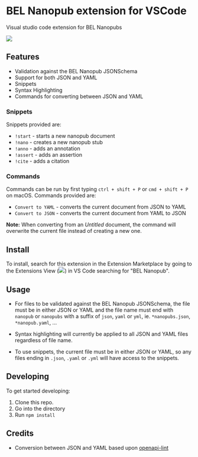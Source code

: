 # BEL Nanopub extension for VSCode
Visual studio code extension for BEL Nanopubs

![](demo.gif)

## Features

* Validation against the BEL Nanopub JSONSchema
* Support for both JSON and YAML
* Snippets
* Syntax Highlighting
* Commands for converting between JSON and YAML

### Snippets

Snippets provided are:
* `!start`  - starts a new nanopub document
* `!nano`   - creates a new nanopub stub
* `!anno`   - adds an annotation
* `!assert` - adds an assertion
* `!cite`   - adds a citation

### Commands

Commands can be run by first typing `ctrl + shift + P` or `cmd + shift + P` on macOS.
Commands provided are:
* `Convert to YAML` - converts the current document from JSON to YAML
* `Convert to JSON` - converts the current document from YAML to JSON

**Note:** When converting from an *Untitled* document, the command will overwrite the current file instead of creating a new one.

## Install
To install, search for this extension in the Extension Marketplace by going to the Extensions View (![](https://code.visualstudio.com/assets/docs/editor/extension-gallery/extensions-view-icon.png)) in VS Code searching for "BEL Nanopub".

## Usage
* For files to be validated against the BEL Nanopub JSONSchema, the file must be in either JSON or YAML and the file name must end with `nanopub` or `nanopubs` with a suffix of `json`, `yaml` or `yml`, ie. `*nanopubs.json`, `*nanopub.yaml`, ...

* Syntax highlighting will currently be applied to all JSON and YAML files regardless of file name.
* To use snippets, the current file must be in either JSON or YAML, so any files ending in `.json`, `.yaml` or `.yml` will have access to the snippets.

## Developing
To get started developing:
1. Clone this repo.
2. Go into the directory
3. Run `npm install`

## Credits
* Conversion between JSON and YAML based upon [openapi-lint](https://github.com/Mermade/openapi-lint-vscode)
